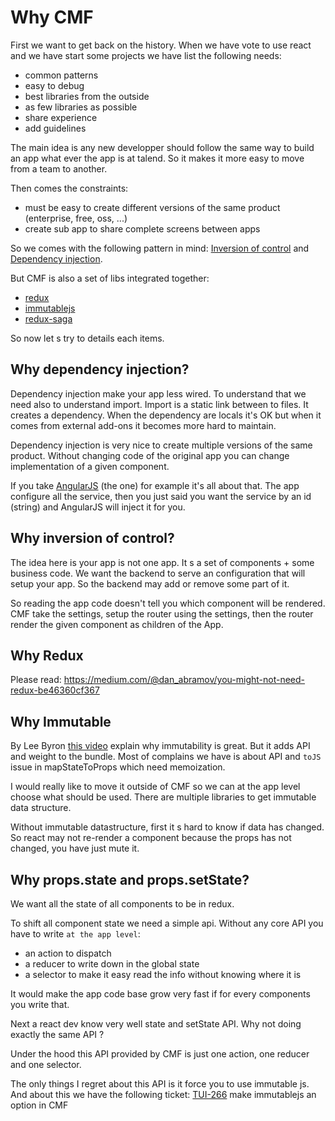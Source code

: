 # Why CMF

First we want to get back on the history. When we have vote to use react and we have start some projects we have list the following needs:

* common patterns
* easy to debug
* best libraries from the outside
* as few libraries as possible
* share experience
* add guidelines

The main idea is any new developper should follow the same way to build an app what ever the app is at talend.
So it makes it more easy to move from a team to another.

Then comes the constraints:

* must be easy to create different versions of the same product (enterprise, free, oss, ...)
* create sub app to share complete screens between apps

So we comes with the following pattern in mind: [Inversion of control](https://en.wikipedia.org/wiki/Inversion_of_control) and [Dependency injection](https://en.wikipedia.org/wiki/Dependency_injection).

But CMF is also a set of libs integrated together:

* [redux](https://redux.js.org/)
* [immutablejs](https://facebook.github.io/immutable-js/)
* [redux-saga](https://redux-saga.js.org/)

So now let s try to details each items.

## Why dependency injection?

Dependency injection make your app less wired. To understand that we need also to understand import.
Import is a static link between to files. It creates a dependency.
When the dependency are locals it's OK but when it comes from external add-ons it becomes more hard to maintain.

Dependency injection is very nice to create multiple versions of the same product. Without changing code of the original app you can
change implementation of a given component.

If you take [AngularJS](https://angularjs.org/) (the one) for example it's all about that.
The app configure all the service, then you just said you want the service by an id (string) and AngularJS will inject it
for you.

## Why inversion of control?

The idea here is your app is not one app. It s a set of components + some business code.
We want the backend to serve an configuration that will setup your app. So the backend may add or remove some part of it.

So reading the app code doesn't tell you which component will be rendered.
CMF take the settings, setup the router using the settings, then the router render the given component as children of the App.

## Why Redux

Please read: https://medium.com/@dan_abramov/you-might-not-need-redux-be46360cf367

## Why Immutable

By Lee Byron [this video](https://www.youtube.com/watch?v=oTcDmnAXZ4E) explain why immutability is great.
But it adds API and weight to the bundle.
Most of complains we have is about API and `toJS` issue in mapStateToProps which need memoization.

I would really like to move it outside of CMF so we can at the app level choose what should be used.
There are multiple libraries to get immutable data structure.

Without immutable datastructure, first it s hard to know if data has changed. So react may not re-render a component
because the props has not changed, you have just mute it.

## Why props.state and props.setState?

We want all the state of all components to be in redux.

To shift all component state we need a simple api. Without any core API you have to write `at the app level`:

* an action to dispatch
* a reducer to write down in the global state
* a selector to make it easy read the info without knowing where it is

It would make the app code base grow very fast if for every components you write that.

Next a react dev know very well state and setState API. Why not doing exactly the same API ?

Under the hood this API provided by CMF is just one action, one reducer and one selector.

The only things I regret about this API is it force you to use immutable js. And about this we have the following ticket:
[TUI-266](https://jira.talendforge.org/browse/TUI-266) make immutablejs an option in CMF

